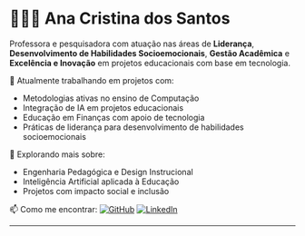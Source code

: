 # 👩🏽‍🏫 Ana Cristina dos Santos

Professora e pesquisadora com atuação nas áreas de **Liderança**, **Desenvolvimento de Habilidades Socioemocionais**, **Gestão Acadêmica** e **Excelência e Inovação** em projetos educacionais com base em tecnologia.

🔭 Atualmente trabalhando em projetos com:
- Metodologias ativas no ensino de Computação
- Integração de IA em projetos educacionais
- Educação em Finanças com apoio de tecnologia
- Práticas de liderança para desenvolvimento de habilidades socioemocionais

🌱 Explorando mais sobre:
- Engenharia Pedagógica e Design Instrucional
- Inteligência Artificial aplicada à Educação
- Projetos com impacto social e inclusão

📫 Como me encontrar:
[![GitHub](https://img.shields.io/badge/GitHub-anacrissantos-informational?style=flat-square&logo=github)](https://github.com/anacrissantos)
[![LinkedIn](https://img.shields.io/badge/LinkedIn-AnaCristinaSantos-blue?style=flat-square&logo=linkedin)](https://www.linkedin.com/in/anacrissantos/)

---

